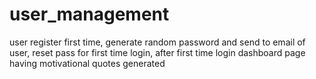 # user_management
user register first time, generate random password and send to email of user, reset pass for first time login, after first time login dashboard page having motivational quotes generated 
